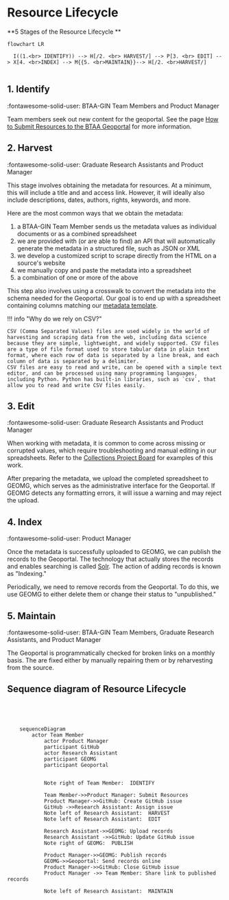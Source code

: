 # Resource Lifecycle

**5 Stages of the Resource Lifecycle
**
``` mermaid
flowchart LR
  
  I((1.<br> IDENTIFY)) --> H[/2. <br> HARVEST/] --> P[3. <br> EDIT] --> X[4. <br>INDEX] --> M{{5. <br>MAINTAIN}}--> H[/2. <br>HARVEST/]
   
```

## 1. Identify

:fontawesome-solid-user: BTAA-GIN Team Members and Product Manager 

Team members seek out new content for the geoportal. See the page [How to Submit Resources to the BTAA Geoportal](submit-resources.md) for more information.

## 2. Harvest

:fontawesome-solid-user: Graduate Research Assistants and Product Manager 

This stage involves obtaining the metadata for resources.  At a minimum, this will include a title and and access link. However, it will ideally also include descriptions, dates, authors, rights, keywords, and more. 

Here are the most common ways that we obtain the metadata:

1. a BTAA-GIN Team Member sends us the metadata values as individual documents or as a combined spreadsheet
2. we are provided with (or are able to find) an API that will automatically generate the metadata in a structured file, such as JSON or XML
3. we develop a customized script to scrape directly from the HTML on a source's website
4. we manually copy and paste the metadata into a spreadsheet
5. a combination of one or more of the above

This step also involves using a crosswalk to convert the metadata into the schema needed for the Geoportal. Our goal is to end up with a spreadsheet containing columns matching our [metadata template](https://z.umn.edu/b1g-template).

!!! info "Why do we rely on CSV?"

	CSV (Comma Separated Values) files are used widely in the world of harvesting and scraping data from the web, including data science because they are simple, lightweight, and widely supported. CSV files are a type of file format used to store tabular data in plain text format, where each row of data is separated by a line break, and each column of data is separated by a delimiter.
	CSV files are easy to read and write, can be opened with a simple text editor, and can be processed using many programming languages, including Python. Python has built-in libraries, such as `csv`, that allow you to read and write CSV files easily.

## 3. Edit

:fontawesome-solid-user: Graduate Research Assistants and Product Manager 

When working with metadata, it is common to come across missing or corrupted values, which require troubleshooting and manual editing in our spreadsheets. Refer to the [Collections Project Board](https://github.com/orgs/geobtaa/projects/4) for examples of this work.

After preparing the metadata, we upload the completed spreadsheet to GEOMG, which serves as the administrative interface for the Geoportal. If GEOMG detects any formatting errors, it will issue a warning and may reject the upload.

## 4. Index

:fontawesome-solid-user: Product Manager 

Once the metadata is successfully uploaded to GEOMG, we can publish the records to the Geoportal. The technology that actually stores the records and enables searching is called [Solr](https://solr.apache.org). The action of adding records is known as "Indexing."

Periodically, we need to remove records from the Geoportal. To do this, we use GEOMG to either delete them or change their status to "unpublished."

## 5. Maintain

:fontawesome-solid-user: BTAA-GIN Team Members, Graduate Research Assistants, and Product Manager 

The Geoportal is programmatically checked for broken links on a monthly basis. The are fixed either by manually repairing them or by reharvesting from the source.


##  Sequence diagram of Resource Lifecycle

``` mermaid

	
	

	sequenceDiagram
   		actor Team Member
    		actor Product Manager
    		participant GitHub
    		actor Research Assistant
    		participant GEOMG
    		participant Geoportal	
    			
    		
    		Note right of Team Member:  IDENTIFY
    		 
    		Team Member->>Product Manager: Submit Resources
    		Product Manager->>GitHub: Create GitHub issue
    		GitHub ->>Research Assistant: Assign issue
    		Note left of Research Assistant:  HARVEST
    		Note left of Research Assistant:  EDIT 
    		
    		Research Assistant->>GEOMG: Upload records
    		Research Assistant ->>GitHub: Update GitHub issue
    		Note right of GEOMG:  PUBLISH 
    		
    		Product Manager->>GEOMG: Publish records
    		GEOMG->>Geoportal: Send records online 
    		Product Manager->>GitHub: Close GitHub issue
    		Product Manager ->> Team Member: Share link to published records
    		
    		Note left of Research Assistant:  MAINTAIN 
    		
```

